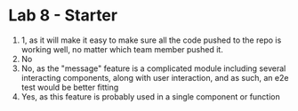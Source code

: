 # Lab 8 - Starter
1) 1, as it will make it easy to make sure all the code pushed to the repo is working well, no matter which team member 
pushed it.
2) No
3) No, as the "message" feature is a complicated module including several interacting components, along with user interaction,
and as such, an e2e test would be better fitting
4) Yes, as this feature is probably used in a single component or function
